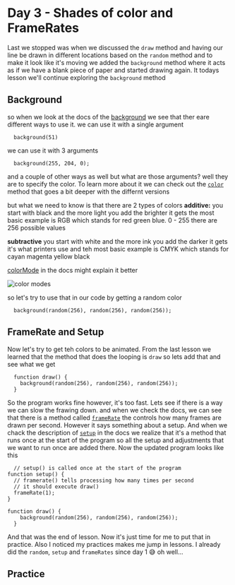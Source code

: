 # Day 3 - Shades of color and FrameRates
Last we stopped was when we discussed the `draw` method and having our line be drawn in different locations
based on the `random` method and to make it look like it's moving we added the `background` method where it acts
as if we have a blank piece of paper and started drawing again. It todays lesson we'll continue exploring 
the `background` method


## Background
so when we look at the docs of the [background](https://p5js.org/reference/#/p5/background) we see that ther eare different ways
to use it. we can use it with a single argument 
```
  background(51)
```
we can use it with 3 arguments
```
  background(255, 204, 0);
```
and a couple of other ways as well but what are those arguments? well they are to specify the color. To learn more about it
we can check out the [`color`](https://p5js.org/reference/#/p5/color) method that goes a bit deeper with the differnt versions

but what we need to know is that there are 2 types of colors 
**additive:**
you start with black and the more light you add the brighter it gets
the most basic example is RGB which stands for red green blue. 
0 - 255 there are 256 possible values

**subtractive**
you start with white and the more ink you add the darker it gets
it's what printers use and teh most basic example is CMYK 
which stands for cayan magenta yellow black 

[colorMode](https://p5js.org/reference/#/p5/colorMode) in the docs might explain it better

![color modes](https://cdn1.slideserve.com/2139710/additive-and-subtractive-color-n.jpg)

so let's try to use that in our code by getting a random color 

```
  background(random(256), random(256), random(256));
```

## FrameRate and Setup
Now let's try to get teh colors to be animated. From the last lesson we learned that the method that does the looping is 
`draw` so lets add that and see what we get 
```
  function draw() {
    background(random(256), random(256), random(256));
  }
```
So the program works fine however, it's too fast. Lets see if there is a way we can slow the frawing down. and when we check 
the docs, we can see that there is a method called [`frameRate`](https://p5js.org/reference/#/p5/frameRate) the controls 
how many frames are drawn per second. However it says something about a setup. 
And when we chack the description of [`setup`](https://p5js.org/reference/#/p5/setup) in the docs we realize that it's a method
that runs once at the start of the program so all the setup and adjustments that we want to run once are added there.
Now the updated program looks like this
```
  // setup() is called once at the start of the program
function setup() {
  // framerate() tells processing how many times per second
  // it should execute draw()
  frameRate(1);
}

function draw() {
    background(random(256), random(256), random(256));
  }
```

And that was the end of lesson. Now it's just time for me to put that in practice. Also I noticed my practices makes
me jump in lessons. I already did the `random`, `setup` and `frameRates` since day 1 😅 oh well...

## Practice
